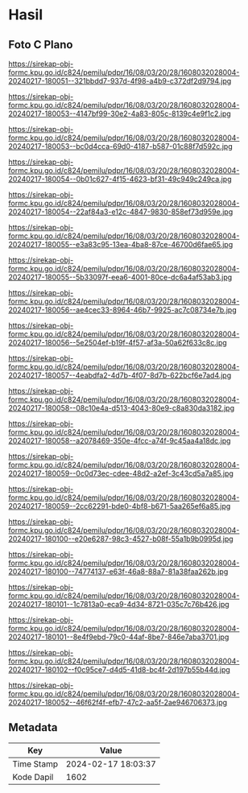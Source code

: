 # Hasil

## Foto C Plano

https://sirekap-obj-formc.kpu.go.id/c824/pemilu/pdpr/16/08/03/20/28/1608032028004-20240217-180051--321bbdd7-937d-4f98-a4b9-c372df2d9794.jpg

https://sirekap-obj-formc.kpu.go.id/c824/pemilu/pdpr/16/08/03/20/28/1608032028004-20240217-180053--4147bf99-30e2-4a83-805c-8139c4e9f1c2.jpg

https://sirekap-obj-formc.kpu.go.id/c824/pemilu/pdpr/16/08/03/20/28/1608032028004-20240217-180053--bc0d4cca-69d0-4187-b587-01c88f7d592c.jpg

https://sirekap-obj-formc.kpu.go.id/c824/pemilu/pdpr/16/08/03/20/28/1608032028004-20240217-180054--0b01c627-4f15-4623-bf31-49c949c249ca.jpg

https://sirekap-obj-formc.kpu.go.id/c824/pemilu/pdpr/16/08/03/20/28/1608032028004-20240217-180054--22af84a3-e12c-4847-9830-858ef73d959e.jpg

https://sirekap-obj-formc.kpu.go.id/c824/pemilu/pdpr/16/08/03/20/28/1608032028004-20240217-180055--e3a83c95-13ea-4ba8-87ce-46700d6fae65.jpg

https://sirekap-obj-formc.kpu.go.id/c824/pemilu/pdpr/16/08/03/20/28/1608032028004-20240217-180055--5b33097f-eea6-4001-80ce-dc6a4af53ab3.jpg

https://sirekap-obj-formc.kpu.go.id/c824/pemilu/pdpr/16/08/03/20/28/1608032028004-20240217-180056--ae4cec33-8964-46b7-9925-ac7c08734e7b.jpg

https://sirekap-obj-formc.kpu.go.id/c824/pemilu/pdpr/16/08/03/20/28/1608032028004-20240217-180056--5e2504ef-b19f-4f57-af3a-50a62f633c8c.jpg

https://sirekap-obj-formc.kpu.go.id/c824/pemilu/pdpr/16/08/03/20/28/1608032028004-20240217-180057--4eabdfa2-4d7b-4f07-8d7b-622bcf6e7ad4.jpg

https://sirekap-obj-formc.kpu.go.id/c824/pemilu/pdpr/16/08/03/20/28/1608032028004-20240217-180058--08c10e4a-d513-4043-80e9-c8a830da3182.jpg

https://sirekap-obj-formc.kpu.go.id/c824/pemilu/pdpr/16/08/03/20/28/1608032028004-20240217-180058--a2078469-350e-4fcc-a74f-9c45aa4a18dc.jpg

https://sirekap-obj-formc.kpu.go.id/c824/pemilu/pdpr/16/08/03/20/28/1608032028004-20240217-180059--0c0d73ec-cdee-48d2-a2ef-3c43cd5a7a85.jpg

https://sirekap-obj-formc.kpu.go.id/c824/pemilu/pdpr/16/08/03/20/28/1608032028004-20240217-180059--2cc62291-bde0-4bf8-b671-5aa265ef6a85.jpg

https://sirekap-obj-formc.kpu.go.id/c824/pemilu/pdpr/16/08/03/20/28/1608032028004-20240217-180100--e20e6287-98c3-4527-b08f-55a1b9b0995d.jpg

https://sirekap-obj-formc.kpu.go.id/c824/pemilu/pdpr/16/08/03/20/28/1608032028004-20240217-180100--74774137-e63f-46a8-88a7-81a38faa262b.jpg

https://sirekap-obj-formc.kpu.go.id/c824/pemilu/pdpr/16/08/03/20/28/1608032028004-20240217-180101--1c7813a0-eca9-4d34-8721-035c7c76b426.jpg

https://sirekap-obj-formc.kpu.go.id/c824/pemilu/pdpr/16/08/03/20/28/1608032028004-20240217-180101--8e4f9ebd-79c0-44af-8be7-846e7aba3701.jpg

https://sirekap-obj-formc.kpu.go.id/c824/pemilu/pdpr/16/08/03/20/28/1608032028004-20240217-180102--f0c95ce7-d4d5-41d8-bc4f-2d197b55b44d.jpg

https://sirekap-obj-formc.kpu.go.id/c824/pemilu/pdpr/16/08/03/20/28/1608032028004-20240217-180052--46f62f4f-efb7-47c2-aa5f-2ae946706373.jpg


## Metadata

| Key        | Value               |
| ---------- | ------------------- |
| Time Stamp | 2024-02-17 18:03:37 |
| Kode Dapil | 1602                |




